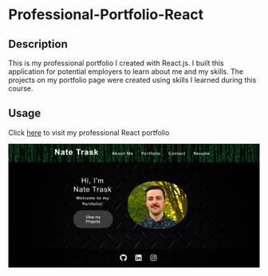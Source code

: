 # Professional-Portfolio-React

## Description

This is my professional portfolio I created with React.js. I built this application for potential employers to learn about me and my skills. The projects on my portfolio page were created using skills I learned during this course.

## Usage

Click [here](https://n8trask.github.io/Professional-Portfolio-React/) to visit my professional React portfolio

![screenshot](src/assets/images/screenshot.png)